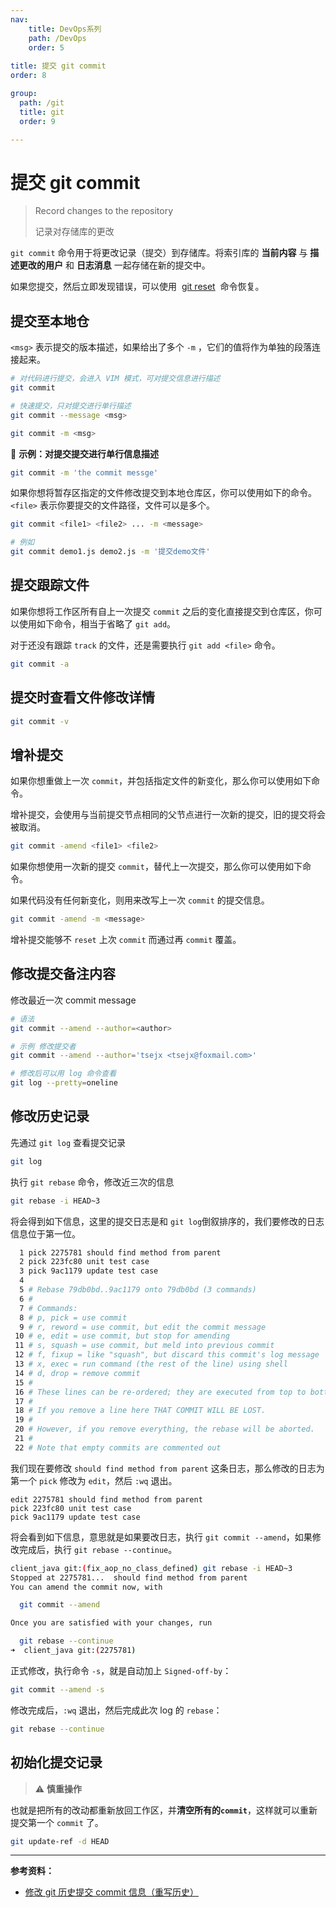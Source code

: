 ```yaml
---
nav:
    title: DevOps系列
    path: /DevOps
    order: 5
  
title: 提交 git commit
order: 8

group:
  path: /git
  title: git
  order: 9

---
```


# 提交 git commit

> Record changes to the repository
>
> 记录对存储库的更改

`git commit` 命令用于将更改记录（提交）到存储库。将索引库的 **当前内容** 与 **描述更改的用户** 和 **日志消息** 一起存储在新的提交中。

如果您提交，然后立即发现错误，可以使用  [git reset](./reset)  命令恢复。

## 提交至本地仓

`<msg>` 表示提交的版本描述，如果给出了多个 `-m` ，它们的值将作为单独的段落连接起来。

```bash
# 对代码进行提交，会进入 VIM 模式，可对提交信息进行描述
git commit

# 快速提交，只对提交进行单行描述
git commit --message <msg>

git commit -m <msg>
```

📍 **示例：对提交提交进行单行信息描述**

```bash
git commit -m 'the commit messge'
```

如果你想将暂存区指定的文件修改提交到本地仓库区，你可以使用如下的命令。`<file>` 表示你要提交的文件路径，文件可以是多个。

```bash
git commit <file1> <file2> ... -m <message>

# 例如
git commit demo1.js demo2.js -m '提交demo文件'
```

## 提交跟踪文件

如果你想将工作区所有自上一次提交 `commit` 之后的变化直接提交到仓库区，你可以使用如下命令，相当于省略了 `git add`。

对于还没有跟踪 `track` 的文件，还是需要执行 `git add <file>` 命令。

```bash
git commit -a
```

## 提交时查看文件修改详情

```bash
git commit -v
```

## 增补提交

如果你想重做上一次 `commit`，并包括指定文件的新变化，那么你可以使用如下命令。

增补提交，会使用与当前提交节点相同的父节点进行一次新的提交，旧的提交将会被取消。

```bash
git commit -amend <file1> <file2>
```

如果你想使用一次新的提交 `commit`，替代上一次提交，那么你可以使用如下命令。

如果代码没有任何新变化，则用来改写上一次 `commit` 的提交信息。

```bash
git commit -amend -m <message>
```

增补提交能够不 `reset` 上次 `commit` 而通过再 `commit` 覆盖。

## 修改提交备注内容

修改最近一次 commit message

```bash
# 语法
git commit --amend --author=<author>

# 示例 修改提交者
git commit --amend --author='tsejx <tsejx@foxmail.com>'

# 修改后可以用 log 命令查看
git log --pretty=oneline
```

## 修改历史记录

先通过 `git log` 查看提交记录

```bash
git log
```

执行 `git rebase` 命令，修改近三次的信息

```bash
git rebase -i HEAD~3
```

将会得到如下信息，这里的提交日志是和 `git log`倒叙排序的，我们要修改的日志信息位于第一位。

```bash
  1 pick 2275781 should find method from parent
  2 pick 223fc80 unit test case
  3 pick 9ac1179 update test case
  4
  5 # Rebase 79db0bd..9ac1179 onto 79db0bd (3 commands)
  6 #
  7 # Commands:
  8 # p, pick = use commit
  9 # r, reword = use commit, but edit the commit message
 10 # e, edit = use commit, but stop for amending
 11 # s, squash = use commit, but meld into previous commit
 12 # f, fixup = like "squash", but discard this commit's log message
 13 # x, exec = run command (the rest of the line) using shell
 14 # d, drop = remove commit
 15 #
 16 # These lines can be re-ordered; they are executed from top to bottom.
 17 #
 18 # If you remove a line here THAT COMMIT WILL BE LOST.
 19 #
 20 # However, if you remove everything, the rebase will be aborted.
 21 #
 22 # Note that empty commits are commented out
```

我们现在要修改 `should find method from parent` 这条日志，那么修改的日志为第一个 `pick` 修改为 `edit`，然后 `:wq` 退出。

```vi
edit 2275781 should find method from parent
pick 223fc80 unit test case
pick 9ac1179 update test case
```

将会看到如下信息，意思就是如果要改日志，执行 `git commit --amend`，如果修改完成后，执行 `git rebase --continue`。

```bash
client_java git:(fix_aop_no_class_defined) git rebase -i HEAD~3
Stopped at 2275781...  should find method from parent
You can amend the commit now, with

  git commit --amend

Once you are satisfied with your changes, run

  git rebase --continue
➜  client_java git:(2275781)
```

正式修改，执行命令 `-s`，就是自动加上 `Signed-off-by`：

```bash
git commit --amend -s
```

修改完成后，`:wq` 退出，然后完成此次 log 的 `rebase`：

```bash
git rebase --continue
```

## 初始化提交记录

> ⚠️ **慎重操作**

也就是把所有的改动都重新放回工作区，并**清空所有的`commit`**，这样就可以重新提交第一个 `commit` 了。

```bash
git update-ref -d HEAD
```

---

**参考资料：**

- [修改 git 历史提交 commit 信息（重写历史）](https://www.jianshu.com/p/0f1fbd50b4be)

